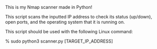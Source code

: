 This is my Nmap scanner made in Python!

This script scans the inputted IP address to check its status (up/down), open ports, and the operating system that it is running on.

This script should be used with the following Linux command:

% sudo python3 scanner.py [TARGET_IP_ADDRESS]
